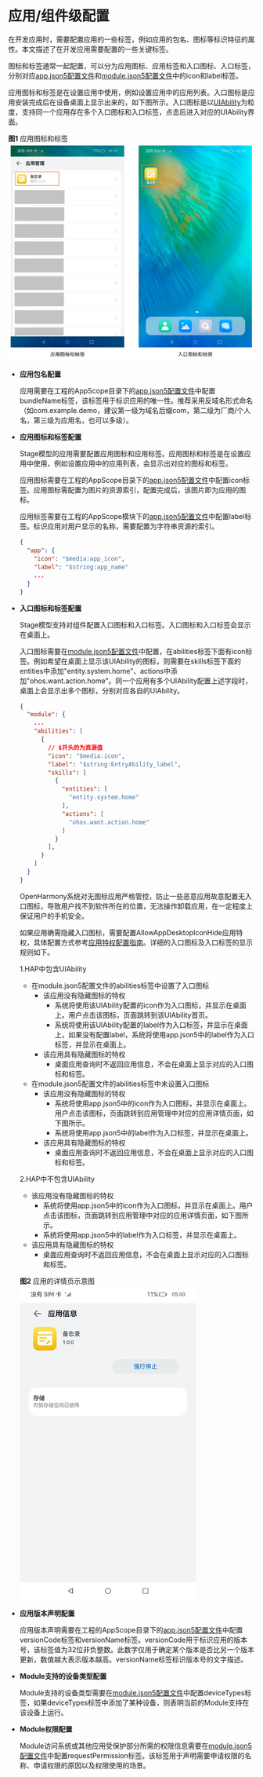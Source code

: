 # 应用/组件级配置

在开发应用时，需要配置应用的一些标签，例如应用的包名、图标等标识特征的属性。本文描述了在开发应用需要配置的一些关键标签。

图标和标签通常一起配置，可以分为应用图标、应用标签和入口图标、入口标签，分别对应[app.json5配置文件](../quick-start/app-configuration-file.md)和[module.json5配置文件](../quick-start/module-configuration-file.md)中的icon和label标签。

应用图标和标签是在设置应用中使用，例如设置应用中的应用列表。入口图标是应用安装完成后在设备桌面上显示出来的，如下图所示。入口图标是以[UIAbility](uiability-overview.md)为粒度，支持同一个应用存在多个入口图标和入口标签，点击后进入对应的UIAbility界面。

**图1** 应用图标和标签    
![application-component-configuration-stage](figures/application-component-configuration-stage.png)


- **应用包名配置**
  
  应用需要在工程的AppScope目录下的[app.json5配置文件](../quick-start/app-configuration-file.md)中配置bundleName标签，该标签用于标识应用的唯一性。推荐采用反域名形式命名（如com.example.demo，建议第一级为域名后缀com，第二级为厂商/个人名，第三级为应用名，也可以多级）。
  
- **应用图标和标签配置**

  Stage模型的应用需要配置应用图标和应用标签。应用图标和标签是在设置应用中使用，例如设置应用中的应用列表，会显示出对应的图标和标签。

  应用图标需要在工程的AppScope目录下的[app.json5配置文件](../quick-start/app-configuration-file.md)中配置icon标签。应用图标需配置为图片的资源索引，配置完成后，该图片即为应用的图标。

  应用标签需要在工程的AppScope模块下的[app.json5配置文件](../quick-start/app-configuration-file.md)中配置label标签。标识应用对用户显示的名称，需要配置为字符串资源的索引。

  ```json
  {
    "app": {
      "icon": "$media:app_icon",
      "label": "$string:app_name"
      ...
    }
  }
  ```

- **入口图标和标签配置**
  
    Stage模型支持对组件配置入口图标和入口标签。入口图标和入口标签会显示在桌面上。

    入口图标需要在[module.json5配置文件](../quick-start/module-configuration-file.md)中配置，在abilities标签下面有icon标签。例如希望在桌面上显示该UIAbility的图标，则需要在skills标签下面的entities中添加"entity.system.home"、actions中添加"ohos.want.action.home"。同一个应用有多个UIAbility配置上述字段时，桌面上会显示出多个图标，分别对应各自的UIAbility。
  
  ```json
  {
    "module": {
      ...
      "abilities": [
        {
          // $开头的为资源值
          "icon": "$media:icon",
          "label": "$string:EntryAbility_label",
          "skills": [
            {
              "entities": [
                "entity.system.home"
              ],
              "actions": [
                "ohos.want.action.home"
              ]
            }
          ],
        }
      ]
    }
  }
  ```
  OpenHarmony系统对无图标应用严格管控，防止一些恶意应用故意配置无入口图标，导致用户找不到软件所在的位置，无法操作卸载应用，在一定程度上保证用户的手机安全。

  如果应用确需隐藏入口图标，需要配置AllowAppDesktopIconHide应用特权，具体配置方式参考[应用特权配置指南](../../device-dev/subsystems/subsys-app-privilege-config-guide.md)。详细的入口图标及入口标签的显示规则如下。

  1.HAP中包含UIAbility
    * 在module.json5配置文件的abilities标签中设置了入口图标
      * 该应用没有隐藏图标的特权
        * 系统将使用该UIAbility配置的icon作为入口图标，并显示在桌面上。用户点击该图标，页面跳转到该UIAbility首页。
        * 系统将使用该UIAbility配置的label作为入口标签，并显示在桌面上，如果没有配置label，系统将使用app.json5中的label作为入口标签，并显示在桌面上。
      * 该应用具有隐藏图标的特权
        * 桌面应用查询时不返回应用信息，不会在桌面上显示对应的入口图标和标签。
    * 在module.json5配置文件的abilities标签中未设置入口图标
      * 该应用没有隐藏图标的特权
        * 系统将使用app.json5中的icon作为入口图标，并显示在桌面上。用户点击该图标，页面跳转到应用管理中对应的应用详情页面，如下图所示。
        * 系统将使用app.json5中的label作为入口标签，并显示在桌面上。
      * 该应用具有隐藏图标的特权
        * 桌面应用查询时不返回应用信息，不会在桌面上显示对应的入口图标和标签。

  2.HAP中不包含UIAbility
    * 该应用没有隐藏图标的特权
      * 系统将使用app.json5中的icon作为入口图标，并显示在桌面上。用户点击该图标，页面跳转到应用管理中对应的应用详情页面，如下图所示。
      * 系统将使用app.json5中的label作为入口标签，并显示在桌面上。
    * 该应用具有隐藏图标的特权
      * 桌面应用查询时不返回应用信息，不会在桌面上显示对应的入口图标和标签。

  **图2** 应用的详情页示意图  
  ![应用的详情页例图](figures/application_details.jpg)

- **应用版本声明配置**
  
  应用版本声明需要在工程的AppScope目录下的[app.json5配置文件](../quick-start/app-configuration-file.md)中配置versionCode标签和versionName标签。versionCode用于标识应用的版本号，该标签值为32位非负整数。此数字仅用于确定某个版本是否比另一个版本更新，数值越大表示版本越高。versionName标签标识版本号的文字描述。
  
- **Module支持的设备类型配置**

  Module支持的设备类型需要在[module.json5配置文件](../quick-start/module-configuration-file.md)中配置deviceTypes标签，如果deviceTypes标签中添加了某种设备，则表明当前的Module支持在该设备上运行。

- **Module权限配置**

  Module访问系统或其他应用受保护部分所需的权限信息需要在[module.json5配置文件](../quick-start/module-configuration-file.md)中配置requestPermission标签。该标签用于声明需要申请权限的名称、申请权限的原因以及权限使用的场景。
